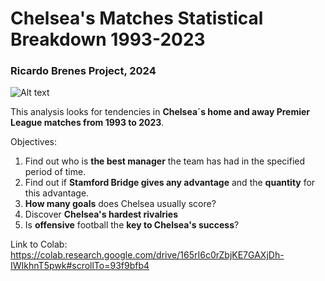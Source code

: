 # **Chelsea's Matches Statistical Breakdown 1993-2023**
### **Ricardo Brenes Project, 2024**
![Alt text](https://isglobal.web.wilson-cooke.co.uk/wp-content//uploads/2019/06/Chelsea-Banner.png)

This analysis looks for tendencies in **Chelsea´s home and away Premier League matches from 1993 to 2023**.

Objectives:

1. Find out who is **the best manager** the team has had in the specified period of time.
2. Find out if **Stamford Bridge gives any advantage** and the **quantity** for this advantage.
3. **How many goals** does Chelsea usually score?
4. Discover **Chelsea's hardest rivalries**
5. Is **offensive** football the **key to Chelsea's success**?

Link to Colab: https://colab.research.google.com/drive/165rI6c0rZbjKE7GAXjDh-IWIkhnT5pwk#scrollTo=93f9bfb4
